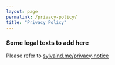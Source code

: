 ```yaml
---
layout: page
permalink: /privacy-policy/
title: "Privacy Policy"
---
```


### Some legal texts to add here

Please refer to [sylvaind.me/privacy-notice](https://sylvaind.me/privacy-notice/)